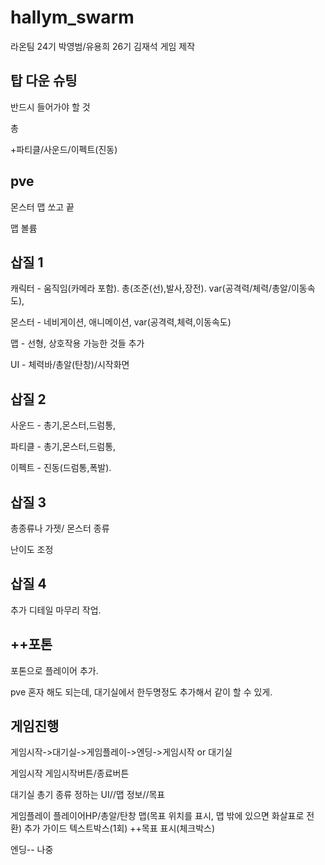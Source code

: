 # hallym_swarm
 라온팀 
 24기 박영범/유용희
 26기 김재석 
 게임 제작

## 탑 다운 슈팅

반드시 들어가야 할 것

총

+파티클/사운드/이펙트(진동)

## pve

몬스터 맵 쏘고 끝

맵 볼륨

## 삽질 1
 
캐릭터 - 움직임(카메라 포함). 총(조준(선),발사,장전). var(공격력/체력/총알/이동속도),

몬스터 - 네비게이션, 애니메이션, var(공격력,체력,이동속도)

맵 - 선형, 상호작용 가능한 것들 추가

UI - 체력바/총알(탄창)/시작화면

## 삽질 2
 
사운드 - 총기,몬스터,드럼통,

파티클 - 총기,몬스터,드럼통,

이펙트 - 진동(드럼통,폭발).

## 삽질 3
 
총종류나 가젯/ 몬스터 종류

난이도 조정

## 삽질 4
 
추가 디테일 마무리 작업.

## ++포톤
 
포톤으로 플레이어 추가.

pve 혼자 해도 되는데, 대기실에서 한두명정도 추가해서 같이 할 수 있게.

## 게임진행
게임시작->대기실->게임플레이->엔딩->게임시작 or 대기실

게임시작
 게임시작버튼/종료버튼

대기실
 총기 종류 정하는 UI//맵 정보//목표

게임플레이
 플레이어HP/총알/탄창
 맵(목표 위치를 표시, 맵 밖에 있으면 화살표로 전환)
 추가 가이드 텍스트박스(1회)
 ++목표 표시(체크박스)

엔딩--
 나중
